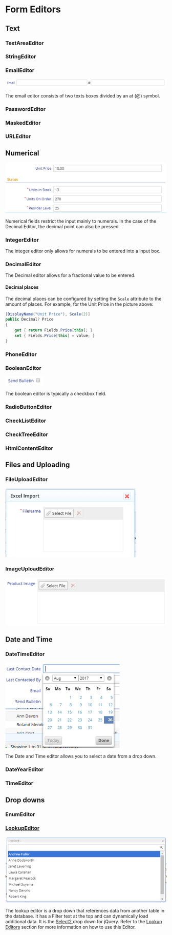 # Form Editors

## Text

### TextAreaEditor

### StringEditor

### EmailEditor

![](/assets/email.png)

The email editor consists of two texts boxes divided by an at \(@\) symbol.

### PasswordEditor

### MaskedEditor

### URLEditor

### 

## Numerical

![](/assets/decint.png)

Numerical fields restrict the input mainly to numerals. In the case of the Decimal Editor, the decimal point can also be pressed.

### IntegerEditor

The integer editor only allows for numerals to be entered into a input box.

### DecimalEditor

The Decimal editor allows for a fractional value to be entered.

#### Decimal places

The decimal places can be configured by setting the `Scale` attribute to the amount of places. For example, for the Unit Price in the picture above:

```csharp
[DisplayName("Unit Price"), Scale(2)]
public Decimal? Price
{
    get { return Fields.Price[this]; }
    set { Fields.Price[this] = value; }
}
```

### PhoneEditor

### BooleanEditor

![](/assets/bool.png)

The boolean editor is typically a checkbox field.

### RadioButtonEditor

### CheckListEditor

### CheckTreeEditor

### HtmlContentEditor

## Files and Uploading

### FileUploadEditor

![](/assets/fileupload.png)

### ImageUploadEditor

![](/assets/filesel.png)

## Date and Time

### DateTimeEditor

![](/assets/date.png)

The Date and Time editor allows you to select a date from a drop down.

### DateYearEditor

### TimeEditor

## Drop downs

### EnumEditor

### [LookupEditor](/lookup-editors.md)

![](/assets/lookup.png)

The lookup editor is a drop down that references data from another table in the database. It has a Filter text at the top and can dynamically load additional data. It is the [Select2 ](http://select2.github.io/select2/)drop down for jQuery. Refer to the [Lookup Editors](/lookup-editors.md) section for more information on how to use this Editor.

### 

### 



